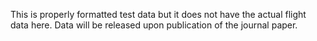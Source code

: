 This is properly formatted test data but it does not have the actual flight data here. Data will be released upon publication of the journal paper.
